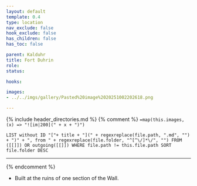 ```yaml
---
layout: default
template: 0.4
type: location
nav_exclude: false
hook_exclude: false
has_children: false
has_toc: false

parent: Kalduhr
title: Fort Duhrin
role: 
status:

hooks:

images:
- ../../imgs/gallery/Pasted%20image%2020251002202618.png

---
```


{% include header_directories.md %}
{% comment %}
`=map(this.images, (x) => "![im|200](" + x + ")")`
```dataview
LIST without ID "["+ title + "](" + regexreplace(file.path, ".md", "") + ")" + ", from " + regexreplace(file.folder, "^[^\/]*\/", "") FROM ([[]]) OR outgoing([[]]) WHERE file.path != this.file.path SORT file.folder DESC
```
---
{% endcomment %}

- Built at the ruins of one section of the Wall.